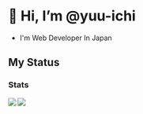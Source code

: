 # 👋 Hi, I’m @yuu-ichi

+ I'm Web Developer In Japan

## My Status

### Stats

<a href="https://github.com/yuu-ichi">
  <img align="left" src="https://github-readme-stats.vercel.app/api?username=yuu-ichi&count_private=true&show_icons=true&theme=onedark" />
</a>
<a href="https://github.com/yuu-ichi">
  <img align="left" src="https://github-readme-stats.vercel.app/api/top-langs/?username=yuu-ichi&theme=onedark" />
</a>
